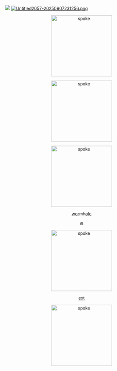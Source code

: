 ‎  
‎ ‎ ‎ ‎ ‎ ‎ ‎ ‎ ‎ ‎ ‎ ‎ ‎ ‎ ‎ ‎ ‎ ‎‎ ‎ ‎ ‎ ‎ ‎ ‎ ‎  ‎ ‎ ‎ ‎ ‎ ‎ ‎ ‎ ![](https://komarev.com/ghpvc/?username=SPOKE-lSHERE&color=3A323F&label=⋒‎++++&style=plastic)
[![Untitled2057-20250907231256.png](https://i.postimg.cc/vHZp8R2w/Untitled2057-20250907231256.png)](https://postimg.cc/hhNCMYq2)

<p align="center">
    <img width="200" src="https://i.postimg.cc/rm3C9x38/Untitled2060-20250909171900.png" alt="spoke">
</p>

<p align="center">
    <img width="200" src="https://i.postimg.cc/ncvYvskJ/Untitled2060-20250909172308.png" alt="spoke">
</p>

<p align="center">
    <img width="200" src="https://i.postimg.cc/rmHsQ6m6/Untitled2058-20250907232545.png" alt="spoke">
</p>

<p align="center">
<a href="https://github.com/PRIINCEZAM">wor</a>mh<a href="https://github.com/MAPl-CC">ole</a>
</p>

<p align="center">
⋒
</p>

<p align="center">
    <img width="200" src="https://i.postimg.cc/Z51xCgZq/IMG-20250907-192720.jpg" alt="spoke">
</p>

<p align="center">
    <a href="https://mutinyyaoi.straw.page/">ext</a>
</p>

<p align="center">
    <img width="200" src="https://i.postimg.cc/gcvMm4pL/Untitled2059-20250908203215.png" alt="spoke">
</p>

